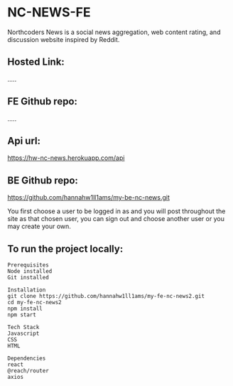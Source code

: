# NC-NEWS-FE

Northcoders News is a social news aggregation, web content rating, and discussion website inspired by Reddit.


## Hosted Link:
.....
## FE Github repo:
.....
## Api url: 
https://hw-nc-news.herokuapp.com/api

## BE Github repo:
https://github.com/hannahw1ll1ams/my-be-nc-news.git

You first choose a user to be logged in as and you will post throughout the site as that chosen user, you can sign out and choose another user or you may create your own.


## To run the project locally:
```
Prerequisites
Node installed
Git installed
```
```
Installation
git clone https://github.com/hannahw1ll1ams/my-fe-nc-news2.git
cd my-fe-nc-news2
npm install
npm start
```
```
Tech Stack
Javascript
CSS
HTML
```
```
Dependencies
react
@reach/router
axios
```